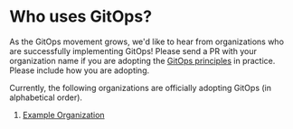 # Who uses GitOps? 

As the GitOps movement grows, we'd like to hear from organizations who are successfully implementing GitOps! Please send a PR with your organization name if you are adopting the [GitOps principles](https://opengitops.dev/#principles) in practice. Please include how you are adopting.

Currently, the following organizations are officially adopting GitOps (in alphabetical order). 

1. [Example Organization](https://example.com)